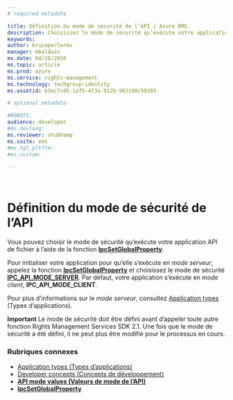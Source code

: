 ```yaml
---
# required metadata

title: Définition du mode de sécurité de l’API | Azure RMS
description: Choisissez le mode de sécurité qu’exécute votre application API de fichier.
keywords:
author: bruceperlerms
manager: mbaldwin
ms.date: 04/28/2016
ms.topic: article
ms.prod: azure
ms.service: rights-management
ms.technology: techgroup-identity
ms.assetid: b3acfcd5-1af5-4f3a-912b-962198c59103

# optional metadata

#ROBOTS:
audience: developer
#ms.devlang:
ms.reviewer: shubhamp
ms.suite: ems
#ms.tgt_pltfrm:
#ms.custom:

---
```


﻿
# Définition du mode de sécurité de l’API

Vous pouvez choisir le mode de sécurité qu’exécute votre application API de fichier à l’aide de la fonction [**IpcSetGlobalProperty**](/rights-management/sdk/2.1/api/win/functions#msipc_ipcsetglobalproperty).

Pour initialiser votre application pour qu’elle s’exécute en *mode serveur*, appelez la fonction [**IpcSetGlobalProperty**](/rights-management/sdk/2.1/api/win/functions#msipc_ipcsetglobalproperty) et choisissez le mode de sécurité [**IPC\_API\_MODE\_SERVER**](/rights-management/sdk/2.1/api/win/api%20mode%20values#msipc_api_mode_values_IPC_API_MODE_SERVER). Par défaut, votre application s’exécute en *mode client*, **IPC\_API\_MODE\_CLIENT**.

Pour plus d’informations sur le *mode serveur*, consultez [Application types](application-types.md) (Types d’applications).

**Important**  Le mode de sécurité doit être défini avant d’appeler toute autre fonction Rights Management Services SDK 2.1. Une fois que le mode de sécurité a été défini, il ne peut plus être modifié pour le processus en cours.

 

### Rubriques connexes

* [Application types (Types d’applications)](application-types.md)
* [Developer concepts (Concepts de développement)](ad-rms-concepts-nav.md)
* [**API mode values (Valeurs de mode de l’API)**](/rights-management/sdk/2.1/api/win/api%20mode%20values#msipc_api_mode_values_IPC_API_MODE_SERVER)
* [**IpcSetGlobalProperty**](/rights-management/sdk/2.1/api/win/functions#msipc_ipcsetglobalproperty)
 

 





<!--HONumber=Apr16_HO3-->


